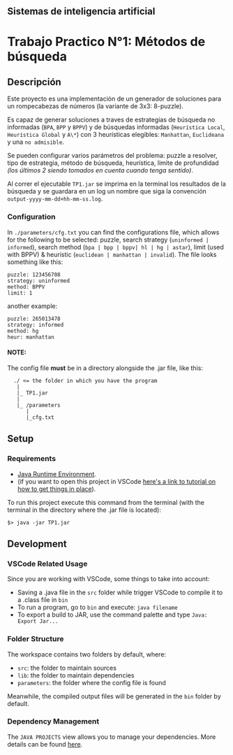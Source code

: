 ## Sistemas de inteligencia artificial

# Trabajo Practico N°1: Métodos de búsqueda

## Descripción

Este proyecto es una implementación de un generador de soluciones para un rompecabezas de números (la variante de 3x3: 8-puzzle).

Es capaz de generar soluciones a traves de estrategias de búsqueda no informadas (`BPA`, `BPP` y `BPPV`) y de búsquedas informadas (`Heurística Local`, `Heurística Global` y `A\*`) con 3 heurísticas elegibles: `Manhattan`, `Euclideana` y una `no admisible`.

Se pueden configurar varios parámetros del problema: puzzle a resolver, tipo de estrategia, método de búsqueda, heurística, limite de profundidad _(los últimos 2 siendo tomados en cuenta cuando tenga sentido)_.

Al correr el ejecutable `TP1.jar` se imprima en la terminal los resultados de la búsqueda y se guardara en un log un nombre que siga la convención `output-yyyy-mm-dd+hh-mm-ss.log`.

### Configuration

In `./parameters/cfg.txt` you can find the configurations file, which allows for the following to be selected: puzzle, search strategy (`uninformed | informed`), search method (`bpa | bpp | bppv| hl | hg | astar`), limit (used with BPPV) & heuristic (`euclidean | manhattan | invalid`).
The file looks something like this:

```
puzzle: 123456708
strategy: uninformed
method: BPPV
limit: 1
```

another example:

```
puzzle: 265013478
strategy: informed
method: hg
heur: manhattan
```

#### NOTE:

The config file **must** be in a directory alongside the .jar file, like this:

```
  ./ <= the folder in which you have the program
   |
   |_ TP1.jar
   |
   |_ /parameters
      |
      |_cfg.txt
```

## Setup

### Requirements

-   [Java Runtime Environment](https://www.java.com/en/download/).
-   (if you want to open this project in VSCode [here's a link to tutorial on how to get things in place](https://code.visualstudio.com/docs/java/java-tutorial)).

To run this project execute this command from the terminal (with the terminal in the directory where the .jar file is located):

```
$> java -jar TP1.jar
```

## Development

### VSCode Related Usage

Since you are working with VSCode, some things to take into account:

-   Saving a .java file in the `src` folder while trigger VSCode to compile it to a .class file in `bin`
-   To run a program, go to `bin` and execute: `java filename`
-   To export a build to JAR, use the command palette and type `Java: Export Jar...`

### Folder Structure

The workspace contains two folders by default, where:

-   `src`: the folder to maintain sources
-   `lib`: the folder to maintain dependencies
-   `parameters`: the folder where the config file is found

Meanwhile, the compiled output files will be generated in the `bin` folder by default.

### Dependency Management

The `JAVA PROJECTS` view allows you to manage your dependencies. More details can be found [here](https://github.com/microsoft/vscode-java-dependency#manage-dependencies).
